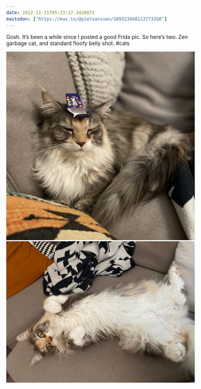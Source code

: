 ```yaml
---
date: 2022-11-11T05:23:17.342007Z
mastodon: ["https://mas.to/@pietvanzoen/109323498113773350"]
---
```

Gosh. It’s been a while since I posted a good Frida pic. So here’s two. Zen garbage cat, and standard floofy belly shot. #cats

![Frida the Maine coon cat sleeping with an empty smarties packet on her head](/media/ECEE0779-C1C1-4785-B4E6-FA7F9DA5FD39.jpeg)
![frida the Maine coon cat led on her back showing her white fluffy belly](/media/57E2482D-4D2E-4E60-AF0A-5C4D91349EAE.jpeg)
